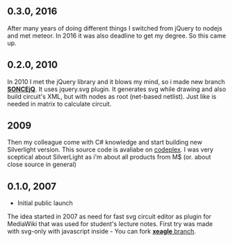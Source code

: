 

## 0.3.0, 2016
After many years of doing different things I switched from jQuery to nodejs and
met meteor. In 2016 it was also deadline to get my degree. So this came up.

## 0.2.0, 2010
In 2010 I met the jQuery library and it blows my mind, so i made new branch [**SONCEjQ**](https://github.com/mitjajez/SONCE/tree/SONCEjQ). It uses
jquery.svg plugin. It generates svg while drawing and also build circuit's XML,
but with nodes as root (net-based netlist). Just like is needed in matrix to
calculate circuit.

## 2009
Then my colleague come with C# knowledge and start building new Silverlight
version. This source code is avaliabe on [codeplex](http://sonce.codeplex.com/).
I was very sceptical about SilverLight as i'm about all products from M$
(or. about close source in general)

## 0.1.0, 2007

- Initial public launch

The idea started in 2007 as need for fast svg circuit editor as plugin for
MediaWiki that was used for student's lecture notes. First try was made with
svg-only with javascript inside - You can fork
[**xeagle** branch](https://github.com/mitjajez/SONCE/tree/xeagle).
